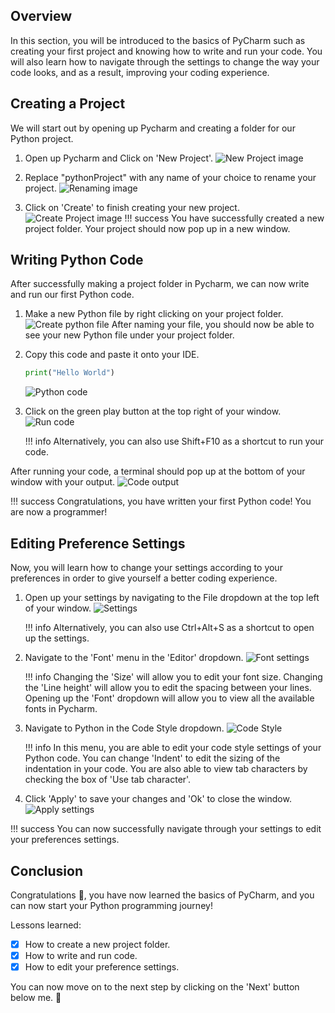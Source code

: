 ## Overview

In this section, you will be introduced to the basics of PyCharm such as creating your first project and knowing how to write and run your code. You will also learn how to navigate through the settings to change the way your code looks, and as a result, improving your coding experience.

## Creating a Project

We will start out by opening up Pycharm and creating a folder for our Python project.

1. Open up Pycharm and Click on 'New Project'.
![New Project image](/images/first-project/new-project.png)

2. Replace "pythonProject" with any name of your choice to rename your project.
![Renaming image](/images/first-project/renaming.png)

3. Click on 'Create' to finish creating your new project.  
![Create Project image](/images/first-project/create-project.png)
!!! success
    You have successfully created a new project folder. Your project should now pop up in a new window.

## Writing Python Code

After successfully making a project folder in Pycharm, we can now write and run our first Python code.

1. Make a new Python file by right clicking on your project folder.
![Create python file](/images/first-project/new-file.png)
After naming your file, you should now be able to see your new Python file under your project folder.

2. Copy this code and paste it onto your IDE.

    ``` py
    print("Hello World")
    ```

    ![Python code](/images/first-project/python-code.png)

3. Click on the green play button at the top right of your window.
![Run code](/images/first-project/run-code.png)

    !!! info
        Alternatively, you can also use Shift+F10 as a shortcut to run your code.

After running your code, a terminal should pop up at the bottom of your window with your output.
![Code output](/images/first-project/code-output.png)

!!! success
    Congratulations, you have written your first Python code! You are now a programmer!

## Editing Preference Settings

Now, you will learn how to change your settings according to your preferences in order to give yourself a better coding experience.

1. Open up your settings by navigating to the File dropdown at the top left of your window.
![Settings](/images/first-project/settings.png)

    !!! info
        Alternatively, you can also use Ctrl+Alt+S as a shortcut to open up the settings.

2. Navigate to the 'Font' menu in the 'Editor' dropdown.
![Font settings](/images/first-project/font-settings.png)

    !!! info
        Changing the 'Size' will allow you to edit your font size. Changing the 'Line height' will allow you to edit the spacing between your lines. Opening up the 'Font' dropdown will allow you to view all the available fonts in Pycharm.

3. Navigate to Python in the Code Style dropdown.
![Code Style](/images/first-project/code-style.png)

    !!! info
        In this menu, you are able to edit your code style settings of your Python code. You can change 'Indent' to edit the sizing of the indentation in your code. You are also able to view tab characters by checking the box of 'Use tab character'.

4. Click 'Apply' to save your changes and 'Ok' to close the window.
![Apply settings](/images/first-project/apply-setting.png)

!!! success
    You can now successfully navigate through your settings to edit your preferences settings.

## Conclusion

Congratulations 🎉, you have now learned the basics of PyCharm, and you can now start your Python programming journey!

Lessons learned:

- [x] How to create a new project folder.
- [x] How to write and run code.
- [x] How to edit your preference settings.

You can now move on to the next step by clicking on the 'Next' button below me. :partying_face:
